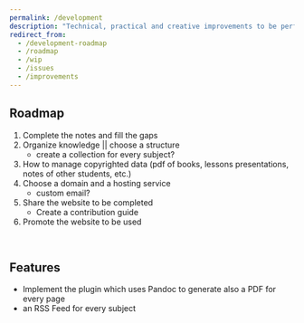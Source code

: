 ```yaml
---
permalink: /development
description: "Technical, practical and creative improvements to be performed on this website"
redirect_from:
  - /development-roadmap
  - /roadmap
  - /wip
  - /issues
  - /improvements
---
```

## Roadmap

1. Complete the notes and fill the gaps
1. Organize knowledge || choose a structure
    - create a collection for every subject?
1. How to manage copyrighted data (pdf of books, lessons presentations, notes of other students, etc.)
3. Choose a domain and a hosting service
    - custom email?
5. Share the website to be completed
    - Create a contribution guide
6. Promote the website to be used

<br>

## Features

- Implement the plugin which uses Pandoc to generate also a PDF for every page
- an RSS Feed for every subject